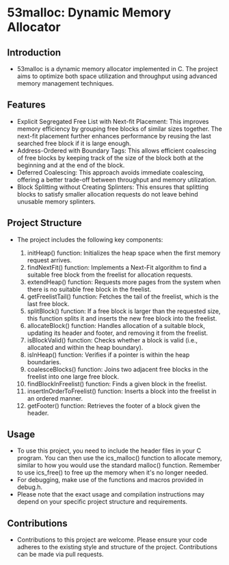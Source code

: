 # 53malloc: Dynamic Memory Allocator

## Introduction

* 53malloc is a dynamic memory allocator implemented in C. The project aims to optimize both space utilization and throughput using advanced memory management techniques.

## Features

* Explicit Segregated Free List with Next-fit Placement: This improves memory efficiency by grouping free blocks of similar sizes together. The next-fit placement further enhances performance by reusing the last searched free block if it is large enough.
* Address-Ordered with Boundary Tags: This allows efficient coalescing of free blocks by keeping track of the size of the block both at the beginning and at the end of the block.
* Deferred Coalescing: This approach avoids immediate coalescing, offering a better trade-off between throughput and memory utilization.
* Block Splitting without Creating Splinters: This ensures that splitting blocks to satisfy smaller allocation requests do not leave behind unusable memory splinters.
  
## Project Structure

* The project includes the following key components:

  1. initHeap() function: Initializes the heap space when the first memory request arrives.
  2. findNextFit() function: Implements a Next-Fit algorithm to find a suitable free block from the freelist for allocation requests.
  3. extendHeap() function: Requests more pages from the system when there is no suitable free block in the freelist.
  4. getFreelistTail() function: Fetches the tail of the freelist, which is the last free block.
  5. splitBlock() function: If a free block is larger than the requested size, this function splits it and inserts the new free block into the freelist.
  6. allocateBlock() function: Handles allocation of a suitable block, updating its header and footer, and removing it from the freelist.
  7. isBlockValid() function: Checks whether a block is valid (i.e., allocated and within the heap boundary).
  8. isInHeap() function: Verifies if a pointer is within the heap boundaries.
  9. coalesceBlocks() function: Joins two adjacent free blocks in the freelist into one large free block.
  10. findBlockInFreelist() function: Finds a given block in the freelist.
  11. insertInOrderToFreelist() function: Inserts a block into the freelist in an ordered manner.
  12. getFooter() function: Retrieves the footer of a block given the header.

## Usage

* To use this project, you need to include the header files in your C program. You can then use the ics_malloc() function to allocate memory, similar to how you would use the standard malloc() function. Remember to use ics_free() to free up the memory when it's no longer needed.
* For debugging, make use of the functions and macros provided in debug.h.
* Please note that the exact usage and compilation instructions may depend on your specific project structure and requirements.

## Contributions

* Contributions to this project are welcome. Please ensure your code adheres to the existing style and structure of the project. Contributions can be made via pull requests.

